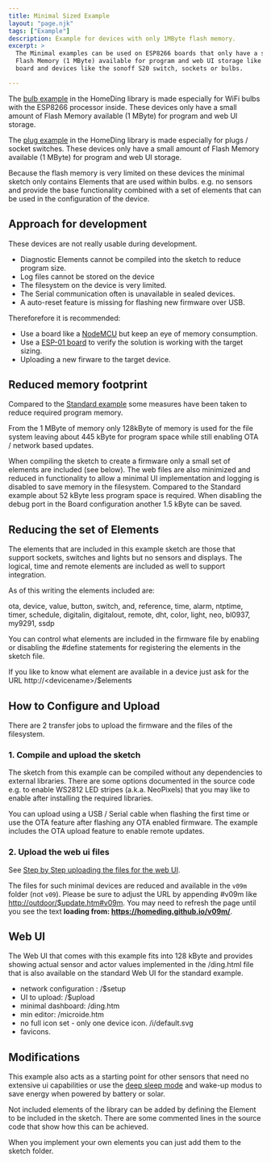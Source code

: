 ```yaml
---
title: Minimal Sized Example
layout: "page.njk"
tags: ["Example"]
description: Example for devices with only 1MByte flash memory.
excerpt: >
  The Minimal examples can be used on ESP8266 boards that only have a small amount of
  Flash Memory (1 MByte) available for program and web UI storage like the ESP-01
  board and devices like the sonoff S20 switch, sockets or bulbs.

---
```


The [bulb example](/examples/bulb.md) in the HomeDing library is made especially for WiFi bulbs with the ESP8266 processor inside.
These devices only have a small amount of Flash Memory available (1 MByte) for program and web UI storage.

The [plug example](/examples/plug.md) in the HomeDing library is made especially for plugs / socket switches.
These devices only have a small amount of Flash Memory available (1 MByte) for program and web UI storage.

Because the flash memory is very limited on these devices the minimal sketch only contains
Elements that are used within bulbs. e.g. no sensors and provide the base functionality combined
with a set of elements that can be used in the configuration of the device.


## Approach for development

These devices are not really usable during development.

* Diagnostic Elements cannot be compiled into the sketch to reduce program size.
* Log files cannot be stored on the device
* The filesystem on the device is very limited.
* The Serial communication often is unavailable in sealed devices.
* A auto-reset feature is missing for flashing new firmware over USB.

Thereforefore it is recommended:

* Use a board like a [NodeMCU](/boards/nodemcu.md) but keep an eye of memory consumption.
* Use a [ESP-01 board](/boards/esp8266/esp01.md) to verify the solution is working with the target sizing.
* Uploading a new firware to the target device.


## Reduced memory footprint

Compared to the [Standard example](/examples/standard.md) some measures have been taken to
reduce required program memory.

From the 1 MByte of memory only 128kByte of memory is used for the file system leaving about 445
kByte for program space while still enabling OTA / network based updates.

When compiling the sketch to create a firmware only a small set of elements are included (see
below). The web files are also minimized and reduced in functionality to allow a minimal UI
implementation and logging is disabled to save memory in the filesystem. Compared to the
Standard example about 52 kByte less program space is required. When disabling the debug port in
the Board configuration another 1.5 kByte can be saved.


## Reducing the set of Elements

The elements that are included in this example sketch are those that support sockets, switches
and lights but no sensors and displays. The logical, time and remote elements are included as
well to support integration.

As of this writing the elements included are:

ota, device, value, button, switch, and, reference, time, alarm, ntptime, timer, schedule,
digitalin, digitalout, remote, dht, color, light, neo, bl0937, my9291, ssdp

You can control what elements are included in the firmware file by enabling or disabling the #define statements for registering the elements in the sketch file.

If you like to know what element are available in a device just ask for the URL http://\<devicename\>/$elements


## How to Configure and Upload

There are 2 transfer jobs to upload the firmware and the files of the filesystem.


### 1. Compile and upload the sketch

The sketch from this example can be compiled without any dependencies to external libraries.
There are some options documented in the source code e.g. to enable WS2812 LED stripes (a.k.a. NeoPixels) that you may like to enable after installing the required libraries.

You can upload using a USB / Serial cable when flashing the first time or use the OTA feature after flashing any OTA enabled firmware.
The example includes the OTA upload feature to enable remote updates.


### 2. Upload the web ui files

See [Step by Step uploading the files for the web UI](/steps/updateweb.md).

The files for such minimal devices are reduced and available in the `v09m` folder (not `v09`).
Please be sure to adjust the URL by appending #v09m like <http://outdoor/$update.htm#v09m>.
You may need to refresh the page until you see the text
**loading from: <https://homeding.github.io/v09m/>**.


## Web UI

The Web UI that comes with this example fits into 128 kByte and provides showing actual sensor and actor values implemented in the /ding.html file that is also available on the standard Web UI for the standard example.

* network configuration : /$setup
* UI to upload: /$upload
* minimal dashboard: /ding.htm
* min editor: /microide.htm
* no full icon set - only one device icon. /i/default.svg
* favicons.


## Modifications

This example also acts as a starting point for other sensors that need no extensive ui capabilities or use the [deep sleep mode](/dev/deepsleep.md) and wake-up modus to save energy when powered by battery or solar.

Not included elements of the library can be added by defining the Element to be included in the sketch. There are some commented lines in the source code that show how this can be achieved.

When you implement your own elements you can just add them to the sketch folder.


<!-- 
## OTA Update

* <https://github.com/arendst/Sonoff-Tasmota>
* <https://goblinsleg.wordpress.com/category/sonoff-tasmota/>
* <https://github.com/ct-Open-Source/tuya-convert/wiki/Compatible-devices>
* <https://www.heise.de/ct/artikel/Tuya-Convert-Escaping-the-IoT-Cloud-no-solder-need-4284830.html>
* <https://goblinsleg.wordpress.com/category/sonoff-tasmota/>
* <https://goblinsleg.wordpress.com/2017/12/28/diy-home-automation-with-openhab-2-part-3/>
 -->

